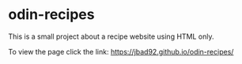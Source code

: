 # odin-recipes
This is a small project about a recipe website using HTML only.

To view the page click the link: https://jbad92.github.io/odin-recipes/